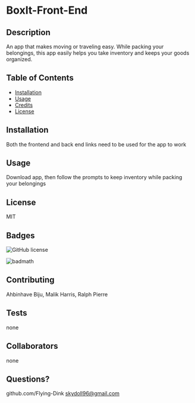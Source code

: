 # BoxIt-Front-End



## Description
 An app that makes moving or traveling easy.  While packing your belongings, this app easily helps you take inventory and keeps your goods organized.  

## Table of Contents 



* [Installation](#installation)
* [Usage](#usage)
* [Credits](#credits)
* [License](#license)


## Installation
Both the frontend and back end links need to be used for the app to work




## Usage 
Download app, then follow the prompts to keep inventory while packing your belongings



## License
MIT







## Badges
![GitHub license](https://img.shields.io/badge/license-MIT-blue.svg)


![badmath](https://img.shields.io/github/languages/top/nielsenjared/badmath)




## Contributing
Ahbinhave Biju, Malik Harris, Ralph Pierre



## Tests
none






## Collaborators
none










## Questions?

github.com/Flying-Dink
skydoll96@gmail.com
